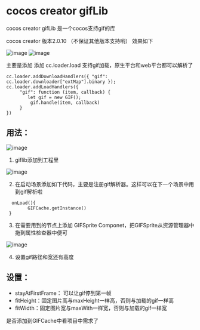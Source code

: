# cocos creator gifLib
cocos creator gifLib 是一个cocos支持gif的库

cocos creator 版本2.0.10 （不保证其他版本支持哟）
效果如下

![image](https://github.com/baibai2013/cocos-creator-gifLib/blob/master/1.gif)
![image](https://github.com/baibai2013/cocos-creator-gifLib/blob/master/2.gif)

主要是添加 添加 cc.loader.load 支持gif加载，原生平台和web平台都可以解析了

```
cc.loader.addDownloadHandlers({ "gif": cc.loader.downloader["extMap"].binary });
cc.loader.addLoadHandlers({
     "gif": function (item, callback) {
        let gif = new GIF();
         gif.handle(item, callback)
     }
})
```

## 用法：

![image](https://github.com/baibai2013/cocos-creator-gifLib/blob/master/3.png)

1. giflib添加到工程里

![image](https://github.com/baibai2013/cocos-creator-gifLib/blob/master/5.png)

2. 在启动场景添加如下代码，主要是注册gif解析器。这样可以在下一个场景中用到gif解析啦
```
  onLoad(){
        GIFCache.getInstance()
 }
```

3. 在需要用到的节点上添加 GIFSprite Componet，把GIFSprite从资源管理器中拖到属性检查器中便可

![image](https://github.com/baibai2013/cocos-creator-gifLib/blob/master/4.png)

4. 设置gif路径和宽还有高度

## 设置：
* stayAtFirstFrame： 可以让gif停到第一帧 
* fitHeight：固定图片高与maxHeight一样高，否则与加载的gif一样高
* fitWidth：固定图片宽与maxWith一样宽，否则与加载的gif一样宽

是否添加到GIFCache中看项目中需求了






